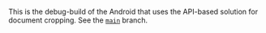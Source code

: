 This is the debug-build of the Android that uses the API-based solution for document cropping.
See the [`main`](https://github.com/shubham0204/Simple_Document_Scanner_Android/tree/main) branch.